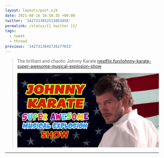 ```yaml
---
layout: layouts/post.njk
date: 2021-08-16 16:58:35 +00:00
twitter: '1427313852513853458'
permalink: /status/{{ twitter }}/
tags: 
  - tweet
  - thread
previous: '1427313645726277633'
---
```


> The brilliant and chaotic Johnny Karate [nestflix.fun/johnny-karate-super-awesome-musical-explosion-show](https://nestflix.fun/johnny-karate-super-awesome-musical-explosion-show/)
> 
> [![Johnny Karate Super Awesome Musical Explosion Show](/img/johnny-karate-super-awesome-musical-explosion-show-thumb-1200w.jpg)](https://nestflix.fun/johnny-karate-super-awesome-musical-explosion-show/)

---
